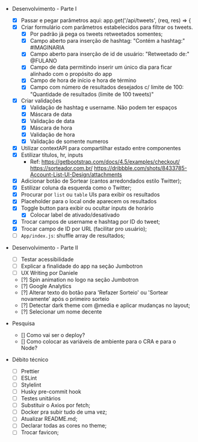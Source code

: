 - Desenvolvimento - Parte I
  - [x] Passar e pegar parâmetros aqui: app.get('/api/tweets', (req, res) => {
  - [x] Criar formulário com parâmetros estabelecidos para filtrar os tweets.
    - [x] Por padrão já pega os tweets retweetados somentes;
    - [x] Campo aberto para inserção de hashtag: "Contém a hashtag:" #IMAGINARIA
    - [x] Campo aberto para inserção de id de usuário: "Retweetado de:" @FULANO
    - [x] Campo de data permitindo inserir um único dia para ficar alinhado com o propósito do app
    - [x] Campo de hora de início e hora de término
    - [x] Campo com número de resultados desejados c/ limite de 100: "Quantidade de resultados (limite de 100 tweets)"
  - [x] Criar validações
    - [x] Validação de hashtag e username. Não podem ter espaços
    - [x] Máscara de data
    - [x] Validação de data
    - [x] Máscara de hora
    - [x] Validação de hora
    - [x] Validação de somente numeros
  - [x] Utilizar contextAPI para compartilhar estado entre componentes
  - [x] Estilizar títulos, hr, inputs
    - Ref: 
      https://getbootstrap.com/docs/4.5/examples/checkout/
      https://sorteador.com.br/
      https://dribbble.com/shots/8433785-Account-List-UI-Design/attachments
  - [x] Adicionar botão de Sortear (cantos arredondados estilo Twitter);
  - [x] Estilizar coluna da esquerda como o Twitter;
  - [x] Procurar por `list` ou `table` UIs para exibir os resultados
  - [x] Placeholder para o local onde aparecem os resultados
  - [x] Toggle button para exibir ou ocultar inputs de horário
    - [x] Colocar label de ativado/desativado
  - [x] Trocar campos de username e hashtag por ID do tweet;
  - [x] Trocar campo de ID por URL (facilitar pro usuário);
  - [ ] `App/index.js`: shuffle array de resultados;

- Desenvolvimento - Parte II
  - [ ] Testar acessibilidade
  - [ ] Explicar a finalidade do app na seção Jumbotron
  - [ ] UX Writing por Daniele
  - [?] Spin animation no logo na seção Jumbotron
  - [?] Google Analytics
  - [?] Alterar texto do botão para 'Refazer Sorteio' ou 'Sortear novamente' após o primeiro sorteio
  - [?] Detectar dark theme com @media e aplicar mudanças no layout;
  - [?] Selecionar um nome decente

- Pesquisa
  - [] Como vai ser o deploy?
  - [] Como colocar as variáveis de ambiente para o CRA e para o Node?

- Débito técnico
  - [ ] Prettier
  - [ ] ESLint
  - [ ] Stylelint
  - [ ] Husky pre-commit hook
  - [ ] Testes unitários
  - [ ] Substituir o Axios por fetch;
  - [ ] Docker pra subir tudo de uma vez;
  - [ ] Atualizar README.md;
  - [ ] Declarar todas as cores no theme;
  - [ ] Trocar favicon;